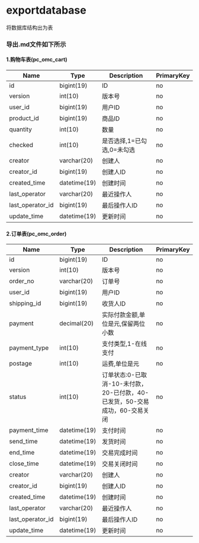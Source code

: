 # exportdatabase
将数据库结构出为表

### 导出.md文件如下所示

#### 1.购物车表(pc_omc_cart)

| Name             | Type         | Description                | PrimaryKey |
| ---------------- | ------------ | -------------------------- | ---------- |
| id               | bigint(19)   | ID                         | no         |
| version          | int(10)      | 版本号                     | no         |
| user_id          | bigint(19)   | 用户ID                     | no         |
| product_id       | bigint(19)   | 商品ID                     | no         |
| quantity         | int(10)      | 数量                       | no         |
| checked          | int(10)      | 是否选择,1=已勾选,0=未勾选 | no         |
| creator          | varchar(20)  | 创建人                     | no         |
| creator_id       | bigint(19)   | 创建人ID                   | no         |
| created_time     | datetime(19) | 创建时间                   | no         |
| last_operator    | varchar(20)  | 最近操作人                 | no         |
| last_operator_id | bigint(19)   | 最后操作人ID               | no         |
| update_time      | datetime(19) | 更新时间                   | no         |

#### 2.订单表(pc_omc_order)

| Name             | Type         | Description                                                  | PrimaryKey |
| ---------------- | ------------ | ------------------------------------------------------------ | ---------- |
| id               | bigint(19)   | ID                                                           | no         |
| version          | int(10)      | 版本号                                                       | no         |
| order_no         | varchar(20)  | 订单号                                                       | no         |
| user_id          | bigint(19)   | 用户ID                                                       | no         |
| shipping_id      | bigint(19)   | 收货人ID                                                     | no         |
| payment          | decimal(20)  | 实际付款金额,单位是元,保留两位小数                           | no         |
| payment_type     | int(10)      | 支付类型,1-在线支付                                          | no         |
| postage          | int(10)      | 运费,单位是元                                                | no         |
| status           | int(10)      | 订单状态:0-已取消-10-未付款，20-已付款，40-已发货，50-交易成功，60-交易关闭 | no         |
| payment_time     | datetime(19) | 支付时间                                                     | no         |
| send_time        | datetime(19) | 发货时间                                                     | no         |
| end_time         | datetime(19) | 交易完成时间                                                 | no         |
| close_time       | datetime(19) | 交易关闭时间                                                 | no         |
| creator          | varchar(20)  | 创建人                                                       | no         |
| creator_id       | bigint(19)   | 创建人ID                                                     | no         |
| created_time     | datetime(19) | 创建时间                                                     | no         |
| last_operator    | varchar(20)  | 最近操作人                                                   | no         |
| last_operator_id | bigint(19)   | 最后操作人ID                                                 | no         |
| update_time      | datetime(19) | 更新时间                                                     | no         |

#### 



